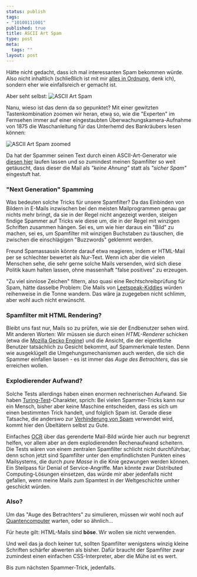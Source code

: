 ```yaml
--- 
status: publish
tags: 
- "10100111001"
published: true
title: ASCII Art Spam
type: post
meta: 
  tags: ""
layout: post
---
```

Hätte nicht gedacht, dass ich mal interessanten Spam bekommen würde. Also nicht inhaltlich (schließlich ist mit mir <a href="http://www.evolutiontwo.com/">alles in Ordnung</a>, denk ich), sondern eher wie einfallsreich er gemacht ist.

Aber seht selbst:
<img src='http://fredericiana.de/uploads/050223spamascii.jpg' alt='ASCII Art Spam' class="centered border" />

Nanu, wieso ist das denn da so gepunktet? Mit einer gewitzten Tastenkombination zoomen wir heran, etwa so, wie die "Experten" im Fernsehen immer auf einer eingestaubten Überwachungskamera-Aufnahme von 1875 die Waschanleitung für das Unterhemd des Bankräubers lesen können:

<!--more-->

<img src='http://fredericiana.de/uploads/050223spamasciizoom.jpg' alt='ASCII Art Spam zoomed' class="centered border" />

Da hat der Spammer seinen Text durch einen ASCII-Art-Generator wie <a href="http://www.network-science.de/ascii/">diesen hier</a> laufen lassen und so zumindest meinen Spamfilter so weit getäuscht, dass dieser die Mail als <em>"keine Ahnung"</em> statt als <em>"sicher Spam"</em> eingestuft hat.

<h3>"Next Generation" Spamming</h3>

Was bedeuten solche Tricks für unsere Spamfilter? Da das Einbinden von Bildern in E-Mails inzwischen bei den meisten Mailprogrammen genau gar nichts mehr bringt, da sie in der Regel nicht angezeigt werden, steigen findige Spammer auf Tricks wie diese um, die in der Regel mit winzigen Schriften zusammen hängen. Sei es, um wie hier daraus ein "Bild" zu machen, sei es, um Spamfilter mit winzigen Buchstaben zu täuschen, die zwischen die einschlägigen "Buzzwords" geklemmt werden.

Freund Spamassassin könnte darauf etwa reagieren, indem er HTML-Mail per se schlechter bewertet als Nur-Text. Wenn ich aber die vielen Menschen sehe, die sehr gerne solche Mails versenden, wird sich diese Politik kaum halten lassen, ohne massenhaft "false positives" zu erzeugen.

"Zu viel sinnlose Zeichen" filtern, also quasi eine Rechtschreibprüfung für Spam, hätte dasselbe Problem: Die Mails von <a href="http://www.microsoft.com/athome/security/children/kidtalk.mspx">Leetspeak-Kiddies</a> würden reihenweise in die Tonne wandern. Das wäre ja zugegeben nicht schlimm, aber wohl auch nicht erwünscht.

<h3>Spamfilter mit HTML Rendering?</h3>
Bleibt uns fast nur, Mails so zu prüfen, wie sie der Endbenutzer sehen wird. Mit anderen Worten: Wir müssen sie durch einen <em>HTML-Renderer</em> schicken (etwa die <a href="http://de.wikipedia.org/wiki/Gecko_(Rendering_Engine)">Mozilla Gecko Engine</a>) und die Ansicht, die der eigentliche Benutzer tatsächlich zu Gesicht bekommt, auf Spammerkmale testen. Denn wie ausgeklügelt die Umgehungsmechanismen auch werden, die sich die Spammer einfallen lassen - es ist immer das <em>Auge des Betrachters</em>, das sie erreichen wollen.

<h3>Explodierender Aufwand?</h3>
Solche Tests allerdings haben einen enormen rechnerischen Aufwand. Sie haben <a href="http://de.wikipedia.org/wiki/Turing-Test">Turing-Test</a>-Charakter, sprich: Bei vielen Spammer-Tricks kann nur ein Mensch, bisher aber keine Maschine entscheiden, dass es sich um einen bestimmten Trick handelt, und folglich Spam ist. Gerade diese Tatsache, die anderswo zur <a href="http://de.wikipedia.org/wiki/Captcha">Verhinderung von Spam</a> verwendet wird, kommt hier den Übeltätern selbst zu Gute.

Einfaches <a href="http://de.wikipedia.org/wiki/OCR">OCR</a> über das gerenderte Mail-Bild würde hier auch nur begrenzt helfen, vor allem aber an dem explodierenden Rechenaufwand scheitern. Die Tests wären von einem zentralen Spamfilter schlicht nicht durchführbar, denn schon jetzt sind Spamfilter unter den empfindlichsten Punkten eines Mailsystems, die durch <em>pure Masse</em> in die Knie gezwungen werden können. Ein Steilpass für Denial of Service-Angriffe. Man könnte zwar Distributed Computing-Lösungen einsetzen, das würde <em>mir</em> aber jedenfalls nicht gefallen, wenn meine Mails zum Spamtest in der Weltgeschichte umher geschickt würden.

<!--adsense-->

<h3>Also?</h3>
Um das "Auge des Betrachters" zu simulieren, müssen wir wohl noch auf <a href="http://de.wikipedia.org/wiki/Quantencomputer">Quantencomputer</a> warten, oder so ähnlich...

Für heute gilt: HTML-Mails sind <strong>böse</strong>. Wir wollen sie nicht verwenden.

Und weil das ja doch keiner tut, sollten Spamfilter wenigstens winzig kleine Schriften schärfer abwerten als bisher. Dafür braucht der Spamfilter zwar zumindest einen einfachen CSS-Interpreter, aber die Mühe ist es wert.

Bis zum nächsten Spammer-Trick, jedenfalls.
